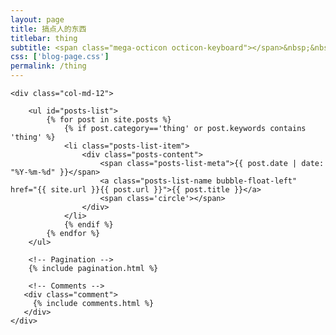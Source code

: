 ```yaml
---
layout: page
title: 搞点人的东西
titlebar: thing
subtitle: <span class="mega-octicon octicon-keyboard"></span>&nbsp;&nbsp;搞点人的东西
css: ['blog-page.css']
permalink: /thing
---
```


<div class="row">

    <div class="col-md-12">

        <ul id="posts-list">
            {% for post in site.posts %}
                {% if post.category=='thing' or post.keywords contains 'thing' %}
                <li class="posts-list-item">
                    <div class="posts-content">
                        <span class="posts-list-meta">{{ post.date | date: "%Y-%m-%d" }}</span>
                        <a class="posts-list-name bubble-float-left" href="{{ site.url }}{{ post.url }}">{{ post.title }}</a>
                        <span class='circle'></span>
                    </div>
                </li>
                {% endif %}
            {% endfor %}
        </ul> 

        <!-- Pagination -->
        {% include pagination.html %}

        <!-- Comments -->
       <div class="comment">
         {% include comments.html %}
       </div>
    </div>

</div>
<script>
    $(document).ready(function(){

        // Enable bootstrap tooltip
        $("body").tooltip({ selector: '[data-toggle=tooltip]' });

    });
</script>

